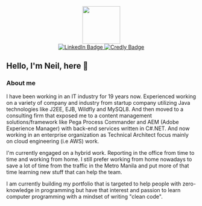 <div id="header" align="center">
  <img src="https://media.giphy.com/media/M9gbBd9nbDrOTu1Mqx/giphy.gif" width="100"/>
  <div id="badges">
    <a href="https://ph.linkedin.com/in/neilajero">
      <img src="https://img.shields.io/badge/LinkedIn-blue?style=for-the-badge&logo=linkedin&logoColor=white" alt="LinkedIn Badge"/>
    </a>
    <a href="https://www.credly.com/badges/003f9707-6104-4daa-a2fd-4733f82ee265/public_url">
      <img src="https://img.shields.io/badge/Amazon_AWS-232F3E?style=for-the-badge&logo=amazon-aws&logoColor=white" alt="Credly Badge"/>
    </a>
    <!-- <a href="your-youtube-URL">
      <img src="https://img.shields.io/badge/YouTube-red?style=for-the-badge&logo=youtube&logoColor=white" alt="Youtube Badge"/>
    </a>
    <a href="your-twitter-URL">
      <img src="https://img.shields.io/badge/Twitter-blue?style=for-the-badge&logo=twitter&logoColor=white" alt="Twitter Badge"/>
    </a>
    -->
  </div>
</div>

## Hello, I'm Neil, here 👋

### About me
I have been working in an IT industry for 19 years now. Experienced working on a variety of company and industry from startup company utilizing Java technologies like J2EE, EJB, Wildfly and MySQL8. And then moved to a consulting firm that exposed me to a content management solutions/framework like Pega Process Commander and AEM (Adobe Experience Manager) with back-end services written in C#.NET. And now working in an enterprise organization as Technical Architect focus mainly on cloud engineering (i.e AWS) work.

I'm currently engaged on a hybrid work. Reporting in the office from time to time and working from home. I still prefer working from home nowadays to save a lot of time from the traffic in the Metro Manila and put more of that time learning new stuff that can help the team.

I am currently building my portfolio that is targeted to help people with zero-knowledge in programming but have that interest and passion to learn computer programming with a mindset of writing "clean code".

<!--
**neilajero/neilajero** is a ✨ _special_ ✨ repository because its `README.md` (this file) appears on your GitHub profile.

Here are some ideas to get you started:

- 🔭 I’m currently working on ...
- 🌱 I’m currently learning ...
- 👯 I’m looking to collaborate on ...
- 🤔 I’m looking for help with ...
- 💬 Ask me about ...
- 📫 How to reach me: ...
- 😄 Pronouns: ...
- ⚡ Fun fact: ...
-->
